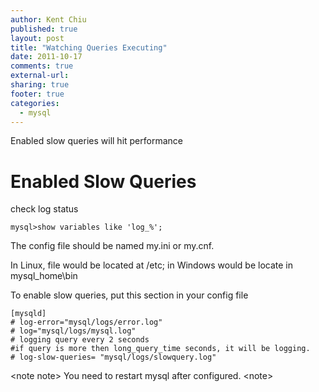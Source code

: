 ```yaml
---
author: Kent Chiu
published: true
layout: post
title: "Watching Queries Executing"
date: 2011-10-17
comments: true
external-url:
sharing: true
footer: true
categories:
  - mysql
---
```





Enabled slow queries will hit performance

Enabled Slow Queries
====================

check log status


```
mysql>show variables like 'log_%'; 

```

The config file should be named my.ini or my.cnf.

In Linux, file would be located at /etc; in Windows would be locate in
mysql\_home\\bin

To enable slow queries, put this section in your config file


```
[mysqld]
# log-error="mysql/logs/error.log"  
# log="mysql/logs/mysql.log"
# logging query every 2 seconds    
#if query is more then long_query_time seconds, it will be logging.  
# log-slow-queries= "mysql/logs/slowquery.log"  

```

\<note note\> You need to restart mysql after configured. \<note\>

